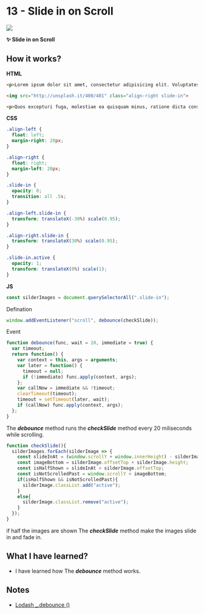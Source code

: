 # 13 - Slide in on Scroll

![](https://github.com/erhanersoz/JavaScript30/blob/master/Screenshots/demo_13.gif?raw=true)

**:sparkles: Slide in on Scroll**

## How it works?

**HTML**

```html
<p>Lorem ipsum dolor sit amet, consectetur adipisicing elit. Voluptates, deserunt facilis et iste corrupti omnis tenetur est. Iste ut est dicta dolor itaque adipisci, dolorum minima, veritatis earum provident error molestias. Ratione magni illo sint vel velit ut excepturi consectetur suscipit, earum modi accusamus voluptatem nostrum, praesentium numquam, reiciendis voluptas sit id quisquam. Consequatur in quis reprehenderit modi perspiciatis necessitatibus saepe, quidem, suscipit iure natus dignissimos ipsam, eligendi deleniti accusantium, rerum quibusdam fugit perferendis et optio recusandae sed ratione.</p>

<img src="http://unsplash.it/400/401" class="align-right slide-in">

<p>Quos excepturi fuga, molestiae ea quisquam minus, ratione dicta consectetur officia omnis, doloribus voluptatibus? Veniam ipsum veritatis architecto, provident quas consequatur doloremque quam quidem earum expedita, ad delectus voluptatum, omnis praesentium nostrum qui aspernatur ea eaque adipisci et cumque ab? Ea voluptatum dolore itaque odio. Eius minima distinctio harum, officia ab nihil exercitationem. Tempora rem nemo nam temporibus molestias facilis minus ipsam quam doloribus consequatur debitis nesciunt tempore officiis aperiam quisquam, molestiae voluptates cum, fuga culpa.</p>
```

**CSS**

```css
.align-left {
  float: left;
  margin-right: 20px;
}

.align-right {
  float: right;
  margin-left: 20px;
}

.slide-in {
  opacity: 0;
  transition: all .5s;
}

.align-left.slide-in {
  transform: translateX(-30%) scale(0.95);
}

.align-right.slide-in {
  transform: translateX(30%) scale(0.95);
}

.slide-in.active {
  opacity: 1;
  transform: translateX(0%) scale(1);
}
```



**JS**

```js
const silderImages = document.querySelectorAll(".slide-in");
```
Defination

```js
window.addEventListener("scroll", debounce(checkSlide));
```
Event

```js
function debounce(func, wait = 20, immediate = true) {
  var timeout;
  return function() {
    var context = this, args = arguments;
    var later = function() {
      timeout = null;
      if (!immediate) func.apply(context, args);
    };
    var callNow = immediate && !timeout;
    clearTimeout(timeout);
    timeout = setTimeout(later, wait);
    if (callNow) func.apply(context, args);
  };
}
```
The ***debounce*** method runs the ***checkSlide*** method every 20 miliseconds while scrolling.
 

```js
function checkSlide(){
  silderImages.forEach(silderImage => {
    const slideInAt = (window.scrollY + window.innerHeight) - silderImage.height / 2;
    const imageBottom = silderImage.offsetTop + silderImage.height;
    const isHalfShown = slideInAt > silderImage.offsetTop;
    const isNotScrolledPast = window.scrollY < imageBottom;
    if(isHalfShown && isNotScrolledPast){
      silderImage.classList.add("active");
    }
    else{
      silderImage.classList.remove("active");
    }
  });
}
```
if half the images are shown The ***checkSlide*** method make the images slide in and fade in.


## What I have learned?

- I have learned how The ***debounce*** method works.

## Notes

- [Lodash _.debounce \(\)](https://lodash.com/docs/4.17.15#debounce)
